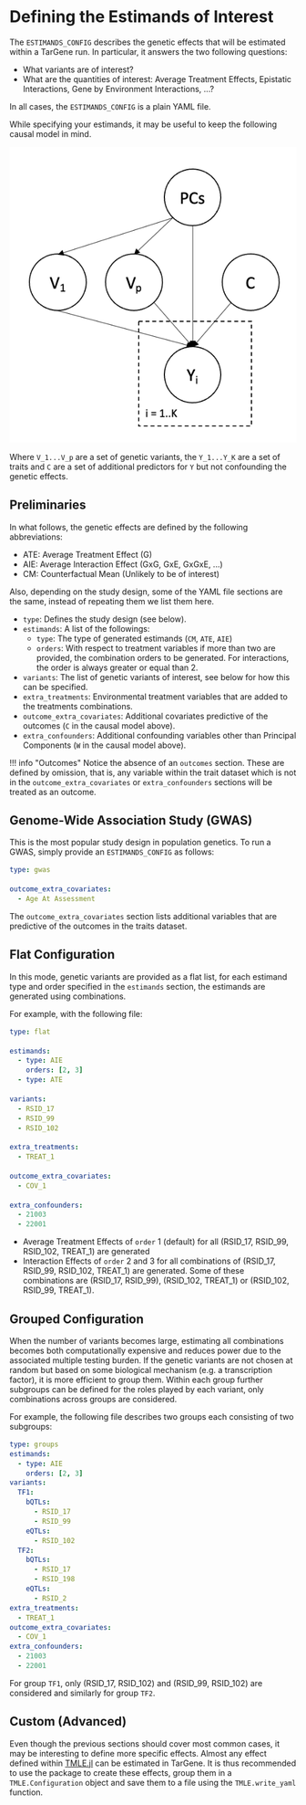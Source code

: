 # Defining the Estimands of Interest

The `ESTIMANDS_CONFIG` describes the genetic effects that will be estimated within a TarGene run. In particular, it answers the two following questions:

- What variants are of interest?
- What are the quantities of interest: Average Treatment Effects, Epistatic Interactions, Gene by Environment Interactions, ...?

In all cases, the `ESTIMANDS_CONFIG` is a plain YAML file.

While specifying your estimands, it may be useful to keep the following causal model in mind.

![Causal Graph](../assets/causal_graph.png)

Where ``V_1...V_p`` are a set of genetic variants, the ``Y_1...Y_K`` are a set of traits and ``C`` are a set of additional predictors for ``Y`` but not confounding the genetic effects.

## Preliminaries

In what follows, the genetic effects are defined by the following abbreviations:

- ATE: Average Treatment Effect (G)
- AIE: Average Interaction Effect (GxG, GxE, GxGxE, ...)
- CM: Counterfactual Mean (Unlikely to be of interest)

Also, depending on the study design, some of the YAML file sections are the same, instead of repeating them we list them here.

- `type`: Defines the study design (see below).
- `estimands`: A list of the followings:
  - `type`: The type of generated estimands (`CM`, `ATE`, `AIE`)
  - `orders`: With respect to treatment variables if more than two are provided, the combination orders to be generated. For interactions, the order is always greater or equal than 2.
- `variants`: The list of genetic variants of interest, see below for how this can be specified.
- `extra_treatments`: Environmental treatment variables that are added to the treatments combinations.
- `outcome_extra_covariates`: Additional covariates predictive of the outcomes (`C` in the causal model above).
- `extra_confounders`: Additional confounding variables other than Principal Components (`W` in the causal model above).

!!! info "Outcomes"
    Notice the absence of an `outcomes` section. These are defined by omission, that is, any variable within the trait dataset which is not in the `outcome_extra_covariates` or `extra_confounders` sections will be treated as an outcome.

## Genome-Wide Association Study (GWAS)

This is the most popular study design in population genetics. To run a GWAS, simply provide an `ESTIMANDS_CONFIG` as follows:

```yaml
type: gwas

outcome_extra_covariates:
  - Age At Assessment
```

The `outcome_extra_covariates` section lists additional variables that are predictive of the outcomes in the traits dataset.

## Flat Configuration

In this mode, genetic variants are provided as a flat list, for each estimand type and order specified in the `estimands` section, the estimands are generated using combinations.

For example, with the following file:

```yaml
type: flat

estimands:
  - type: AIE
    orders: [2, 3]
  - type: ATE

variants:
  - RSID_17
  - RSID_99
  - RSID_102

extra_treatments:
  - TREAT_1

outcome_extra_covariates:
  - COV_1

extra_confounders:
  - 21003
  - 22001
```

- Average Treatment Effects of `order` 1 (default) for all (RSID_17, RSID_99, RSID_102, TREAT_1) are generated
- Interaction Effects of `order` 2 and 3 for all combinations of (RSID_17, RSID_99, RSID_102, TREAT_1) are generated. Some of these combinations are (RSID_17, RSID_99), (RSID_102, TREAT_1) or (RSID_102, RSID_99, TREAT_1).

## Grouped Configuration

When the number of variants becomes large, estimating all combinations becomes both computationally expensive and reduces power due to the associated multiple testing burden. If the genetic variants are not chosen at random but based on some biological mechanism (e.g. a transcription factor), it is more efficient to group them. Within each group further subgroups can be defined for the roles played by each variant, only combinations across groups are considered.

For example, the following file describes two groups each consisting of two subgroups:

```yaml
type: groups
estimands:
  - type: AIE
    orders: [2, 3]
variants:
  TF1:
    bQTLs:
      - RSID_17
      - RSID_99
    eQTLs:
      - RSID_102
  TF2:
    bQTLs:
      - RSID_17
      - RSID_198
    eQTLs:
      - RSID_2
extra_treatments:
  - TREAT_1
outcome_extra_covariates:
  - COV_1
extra_confounders:
  - 21003
  - 22001
```

For group `TF1`, only (RSID_17, RSID_102) and (RSID_99, RSID_102) are considered and similarly for group `TF2`.

## Custom (Advanced)

Even though the previous sections should cover most common cases, it may be interesting to define more specific effects. Almost any effect defined within [TMLE.jl](https://targene.github.io/TMLE.jl/stable/) can be estimated in TarGene. It is thus recommended to use the package to create these effects, group them in a `TMLE.Configuration` object and save them to a file using the `TMLE.write_yaml` function.
